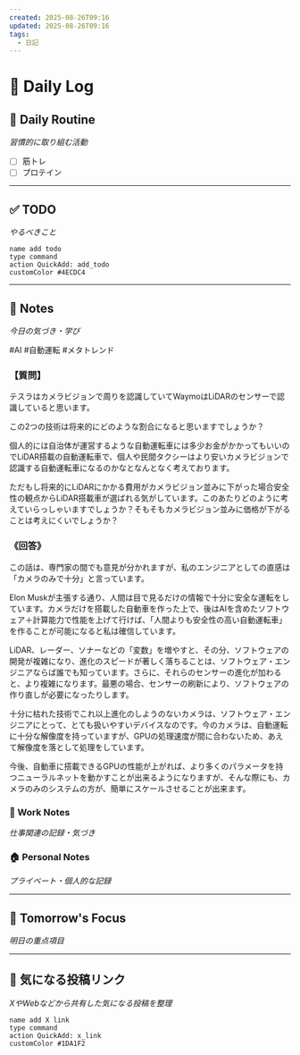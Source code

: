 ```yaml
---
created: 2025-08-26T09:16
updated: 2025-08-26T09:16
tags:
  - 日記
---
```


# 📅 Daily Log

## 💪 Daily Routine
*習慣的に取り組む活動*

- [ ] 筋トレ
- [ ] プロテイン

---

## ✅ TODO
*やるべきこと*

```button
name add todo
type command
action QuickAdd: add_todo
customColor #4ECDC4
```

---

## 📝 Notes
*今日の気づき・学び*

#AI #自動運転 #メタトレンド 
### 【質問】

テスラはカメラビジョンで周りを認識していてWaymoはLiDARのセンサーで認識していると思います。

この2つの技術は将来的にどのような割合になると思いますでしょうか？

個人的には自治体が運営するような自動運転車には多少お金がかかってもいいのでLiDAR搭載の自動運転車で、個人や民間タクシーはより安いカメラビジョンで認識する自動運転車になるのかなとなんとなく考えております。

ただもし将来的にLiDARにかかる費用がカメラビジョン並みに下がった場合安全性の観点からLiDAR搭載車が選ばれる気がしています。このあたりどのように考えていらっしゃいますでしょうか？そもそもカメラビジョン並みに価格が下がることは考えにくいでしょうか？

### 《回答》

この話は、専門家の間でも意見が分かれますが、私のエンジニアとしての直感は「カメラのみで十分」と言っています。

Elon Muskが主張する通り、人間は目で見るだけの情報で十分に安全な運転をしています。カメラだけを搭載した自動車を作った上で、後はAIを含めたソフトウェア＋計算能力で性能を上げて行けば、「人間よりも安全性の高い自動運転車」を作ることが可能になると私は確信しています。

LiDAR、レーダー、ソナーなどの「変数」を増やすと、その分、ソフトウェアの開発が複雑になり、進化のスピードが著しく落ちることは、ソフトウェア・エンジニアならば誰でも知っています。さらに、それらのセンサーの進化が加わると、より複雑になります。最悪の場合、センサーの刷新により、ソフトウェアの作り直しが必要になったりします。

十分に枯れた技術でこれ以上進化のしようのないカメラは、ソフトウェア・エンジニアにとって、とても扱いやすいデバイスなのです。今のカメラは、自動運転に十分な解像度を持っていますが、GPUの処理速度が間に合わないため、あえて解像度を落として処理をしています。

今後、自動車に搭載できるGPUの性能が上がれば、より多くのパラメータを持つニューラルネットを動かすことが出来るようになりますが、そんな際にも、カメラのみのシステムの方が、簡単にスケールさせることが出来ます。
### 💼 Work Notes
*仕事関連の記録・気づき*



### 🏠 Personal Notes  
*プライベート・個人的な記録*



---

## 🎯 Tomorrow's Focus
*明日の重点項目*

---

## 🔗 気になる投稿リンク
*XやWebなどから共有した気になる投稿を整理*

```button
name add X link
type command
action QuickAdd: x_link
customColor #1DA1F2
```
